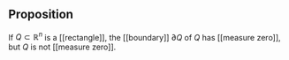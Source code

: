 ## Proposition
If $Q \subset\mathbb R^n$ is a [[rectangle]], the [[boundary]] $\partial Q$ of $Q$ has [[measure zero]], but $Q$ is not [[measure zero]].